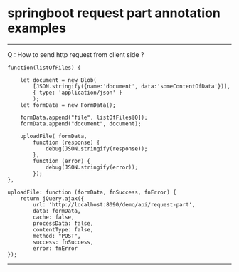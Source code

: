 # springboot request part annotation examples

----------------------------------------------------------------------------------------------------------------------------------------

  Q : How to send http request from client side ? 

	function(listOfFiles) {

		let document = new Blob(
			[JSON.stringify({name:'document', data:'someContentOfData'})],
			{ type: 'application/json' }
			);
		let formData = new FormData();

		formData.append("file", listOfFiles[0]);
		formData.append("document", document);

		uploadFile( formData,
			function (response) {
				debug(JSON.stringify(response));
			},
			function (error) {
				debug(JSON.stringify(error));
			});
	},

	uploadFile: function (formData, fnSuccess, fnError) {
		return jQuery.ajax({
			url: 'http://localhost:8090/demo/api/request-part',
			data: formData,
			cache: false,
			processData: false,
			contentType: false,
			method: "POST",
			success: fnSuccess,
			error: fnError
	});
      
----------------------------------------------------------------------------------------------------------------------------------------
      

